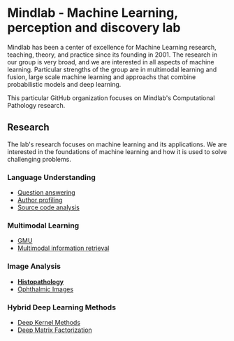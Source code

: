 # Mindlab - Machine Learning, perception and discovery lab


Mindlab has been a center of excellence for Machine Learning research, teaching, theory, and practice since its founding in 2001. The research in our group is very broad, and we are interested in all aspects of machine learning. Particular strengths of the group are in multimodal learning and fusion, large scale machine learning and approachs that combine probabilistic models and deep learning.

This particular GitHub organization focuses on Mindlab's Computational Pathology research.

## Research

The lab's research focuses on machine learning and its applications. We are interested in the foundations of machine learning and how it is used to solve challenging problems.

### Language Understanding

- [Question answering](https://ingenieria.unal.edu.co/mindlab/?page_id=92)
- [Author profiling](https://ingenieria.unal.edu.co/mindlab/?page_id=521)
- [Source code analysis](https://ingenieria.unal.edu.co/mindlab/?page_id=526)

### Multimodal Learning

- [GMU](https://ingenieria.unal.edu.co/mindlab/?page_id=538)
- [Multimodal information retrieval](https://ingenieria.unal.edu.co/mindlab/?page_id=543)

### Image Analysis

- [**Histopathology**](https://ingenieria.unal.edu.co/mindlab/?page_id=551)
- [Ophthalmic Images](https://ingenieria.unal.edu.co/mindlab/?page_id=554)

### Hybrid Deep Learning Methods

- [Deep Kernel Methods](https://ingenieria.unal.edu.co/mindlab/?page_id=580)
- [Deep Matrix Factorization](https://ingenieria.unal.edu.co/mindlab/?page_id=722)
